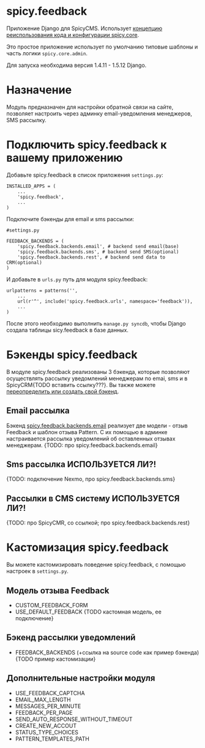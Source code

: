 spicy.feedback
==============

Приложение Django для SpicyCMS. Использует [концепцию реиспользования кода и конфигурации spicy.core](https://github.com/spicycms/spicy.core).

Это простое приложение использует по умолчанию типовые шаблоны и часть логики ``spicy.core.admin``. 

Для запуска необходима версия 1.4.11 - 1.5.12 Django.

Назначение
==========
Модуль предназначен для настройки обратной связи на сайте, позволяет настроить через админку email-уведомления менеджеров, SMS рассылку.

Подключить spicy.feedback к вашему приложению
=============================================
Добавьте spicy.feedback в список приложения ``settings.py``:
```
INSTALLED_APPS = (
    ...
    'spicy.feedback',
    ...
)
```

Подключите бэкенды для email и sms рассылки:
```
#settings.py

FEEDBACK_BACKENDS = (
    'spicy.feedback.backends.email', # backend send email(base)
    'spicy.feedback.backends.sms', # backend send SMS(optional)
    'spicy.feedback.backends.rest', # backend send data to CRM(optional)
)
```

И добавьте в ``urls.py`` путь для модуля spicy.feedback:
```
urlpatterns = patterns('',
    ...
    url(r'^', include('spicy.feedback.urls', namespace='feedback')),
    ...
)
```

После этого необходимо выполнить ``manage.py syncdb``, чтобы Django создала таблицы sicy.feedback в базе данных.

Бэкенды spicy.feedback
======================
В модуле spicy.feedback реализованы 3 бэкенда, которые позволяют осуществлять рассылку уведомлений менеджерам по emai, sms и в SpicyCRM{TODO вставить ссылку???}. Вы также можете [переопределить или создать свой бэкенд](./README.md#Бэкенд-рассылки-уведомлений).

Email рассылка
--------------
Бэкенд [spicy.feedback.backends.email](./src/spicy/feedback/backends/email.py#L20) реализует две модели - отзыв Feedback и шаблон отзыва Pattern. С их помощью в админке настраивается рассылка уведомлений об оставленных отзывах менеджерам.
{TODO: про spicy.feedback.backends.email}

Sms рассылка ИСПОЛЬЗУЕТСЯ ЛИ?!
------------
{TODO: подключение Nexmo, про spicy.feedback.backends.sms}

Рассылки в CMS систему ИСПОЛЬЗУЕТСЯ ЛИ?!
----------------------
{TODO: про SpicyCMR, со ссылкой; про spicy.feedback.backends.rest}

Кастомизация spicy.feedback
===========================
Вы можете кастомизировать поведение spicy.feedback, с помощью настроек в ``settings.py``.

Модель отзыва Feedback
----------------------
* CUSTOM_FEEDBACK_FORM
* USE_DEFAULT_FEEDBACK
{TODO кастомная модель, ее подключение}

Бэкенд рассылки уведомлений
---------------------------
* FEEDBACK_BACKENDS (+ссылка на source code как пример бэкенда)
{TODO пример кастомизации}

Дополнительные настройки модуля
-------------------------------
* USE_FEEDBACK_CAPTCHA
* EMAIL_MAX_LENGTH
* MESSAGES_PER_MINUTE
* FEEDBACK_PER_PAGE
* SEND_AUTO_RESPONSE_WITHOUT_TIMEOUT
* CREATE_NEW_ACCOUT
* STATUS_TYPE_CHOICES
* PATTERN_TEMPLATES_PATH
